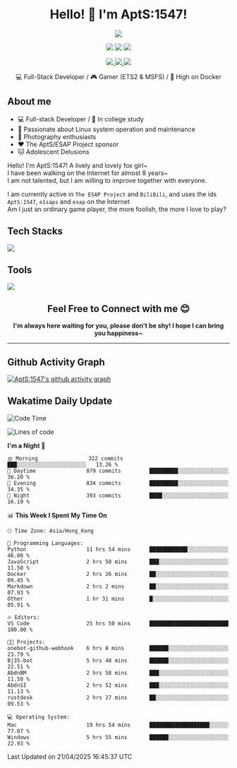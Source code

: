 <div align="center">
  <h1>Hello! 👋 I'm AptS:1547!</h1>
</div>

<div align="center">

  <p>
    <a href="https://github.com/AptS-1547">
      <img src="https://github-readme-stats.vercel.app/api?username=AptS-1547&show_icons=true&theme=transparent" />
    </a>
  </p>

  <p>
    <img src="https://komarev.com/ghpvc/?username=AptS-1547&color=blue&style=flat-square" />
    <img src="https://img.shields.io/github/followers/AptS-1547?style=flat-square" />
    <img src="https://img.shields.io/github/stars/AptS-1547?style=flat-square" />
  </p>

  <p>
  <a href="https://www.esaps.net/">
    <img src="https://img.shields.io/badge/website-4493f8?style=for-the-badge&logo=About.me&logoColor=white" />
  </a>
  <a href="https://wwwesaps.net/feed/">
    <img src="https://img.shields.io/badge/RSS-4493f8?style=for-the-badge&logo=rss&logoColor=white" />
  </a>
  <a href="mailto:apts-1547@esaps.net">
    <img src="https://img.shields.io/badge/Email-4493f8?style=for-the-badge&logo=gmail&logoColor=white" />
  </a>
 </p>

 💻 Full-Stack Developer / 🎮 Gamer (ETS2 & MSFS) / 🐋 High on Docker

</div>

## About me

- 💻 Full-stack Developer / 🏫 In college study
- 📶 Passionate about Linux system operation and maintenance
- 📸 Photography enthusiasts
- ❤ The AptS/ESAP Project sponsor
- 🐱 Adolescent Delusions

Hello! I'm AptS:1547! A lively and lovely fox girl~  
I have been walking on the Internet for almost 8 years~  
I am not talented, but I am willing to improve together with everyone.  

I am currently active in `The ESAP Project` and `BiliBili`, and uses the ids `AptS:1547`, `e1saps` and `esap` on the Internet  
Am I just an ordinary game player, the more foolish, the more I love to play?  

## Tech Stacks
<a href="https://skillicons.dev">
  <img src="https://skillicons.dev/icons?i=py,arduino,php,html,css,javascript,typescript,bash,java,kotlin,vue,go,nodejs,cpp,rust,tailwind" />
</a>
   
## Tools

<a href="https://skillicons.dev">
  <img src="https://skillicons.dev/icons?i=ae,pr,ps,au,blender,visualstudio,vscode,androidstudio,idea,anaconda,gradle,maven,npm,vite,yarn,cloudflare,docker,git,github,githubactions,jenkins,nginx,workers,wordpress,sentry,grafana,prometheus,postgres,mysql,mongodb,redis" />
</a>

<div align="center">
  <h2>Feel Free to Connect with me 😊</h2>
</div>

<div align="center">
  <strong>I'm always here waiting for you, please don't be shy! I hope I can bring you happiness~</strong>
</div>

----------------------

## Github Activity Graph

[![AptS:1547's github activity graph](https://github-readme-activity-graph.vercel.app/graph?username=AptS-1547&theme=react-dark)](https://github.com/AptS-1547)

## Wakatime Daily Update

<!--START_SECTION:waka-->
![Code Time](http://img.shields.io/badge/Code%20Time-432%20hrs%2013%20mins-blue)

![Lines of code](https://img.shields.io/badge/From%20Hello%20World%20I%27ve%20Written-513.9%20thousand%20lines%20of%20code-blue)

**I'm a Night 🦉** 

```text
🌞 Morning                322 commits         ███░░░░░░░░░░░░░░░░░░░░░░   13.26 % 
🌆 Daytime                879 commits         █████████░░░░░░░░░░░░░░░░   36.20 % 
🌃 Evening                834 commits         █████████░░░░░░░░░░░░░░░░   34.35 % 
🌙 Night                  393 commits         ████░░░░░░░░░░░░░░░░░░░░░   16.19 % 
```


📊 **This Week I Spent My Time On** 

```text
🕑︎ Time Zone: Asia/Hong_Kong

💬 Programming Languages: 
Python                   11 hrs 54 mins      ████████████░░░░░░░░░░░░░   46.08 % 
JavaScript               2 hrs 58 mins       ███░░░░░░░░░░░░░░░░░░░░░░   11.50 % 
Docker                   2 hrs 26 mins       ██░░░░░░░░░░░░░░░░░░░░░░░   09.45 % 
Markdown                 2 hrs 2 mins        ██░░░░░░░░░░░░░░░░░░░░░░░   07.93 % 
Other                    1 hr 31 mins        █░░░░░░░░░░░░░░░░░░░░░░░░   05.91 % 

🔥 Editors: 
VS Code                  25 hrs 50 mins      █████████████████████████   100.00 % 

🐱‍💻 Projects: 
onebot-github-webhook    6 hrs 8 mins        ██████░░░░░░░░░░░░░░░░░░░   23.79 % 
Bj35-bot                 5 hrs 48 mins       ██████░░░░░░░░░░░░░░░░░░░   22.51 % 
AbdnBM                   2 hrs 58 mins       ███░░░░░░░░░░░░░░░░░░░░░░   11.50 % 
AbdnSI                   2 hrs 52 mins       ███░░░░░░░░░░░░░░░░░░░░░░   11.13 % 
rustdesk                 2 hrs 27 mins       ██░░░░░░░░░░░░░░░░░░░░░░░   09.53 % 

💻 Operating System: 
Mac                      19 hrs 54 mins      ███████████████████░░░░░░   77.07 % 
Windows                  5 hrs 55 mins       ██████░░░░░░░░░░░░░░░░░░░   22.93 % 
```


 Last Updated on 21/04/2025 16:45:37 UTC
<!--END_SECTION:waka-->
